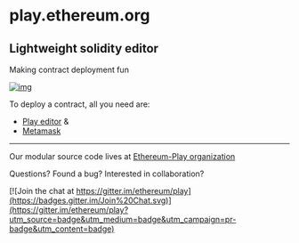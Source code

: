 # play.ethereum.org

## **Lightweight solidity editor**

Making contract deployment fun

[![img](https://imgur.com/gbfKgTo.png)](https://www.loom.com/share/eda49b7304bf4e568b83f90d4b99a813)

To deploy a contract, all you need are:
* [Play editor](https://play.ethereum.org/editor-solidity/) &
* [Metamask](https://metamask.io/)





---
Our modular source code lives at [Ethereum-Play organization](https://github.com/ethereum-play)

Questions? Found a bug? Interested in collaboration?

[![Join the chat at https://gitter.im/ethereum/play](https://badges.gitter.im/Join%20Chat.svg)](https://gitter.im/ethereum/play?utm_source=badge&utm_medium=badge&utm_campaign=pr-badge&utm_content=badge)
